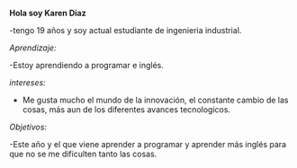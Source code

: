 ﻿**Hola soy Karen Diaz**
 
 -tengo 19 años y soy actual estudiante de ingenieria industrial.  
 
 *Aprendizaje:*
 
 -Estoy aprendiendo a programar e inglés.
 
 *intereses:*
 
- Me gusta mucho el mundo de la innovación, el constante cambio de las cosas, más aun de los diferentes avances tecnologicos.
 
*Objetivos:* 

-Este año y el que viene aprender a programar y aprender más inglés para que no se me dificulten tanto las cosas.
